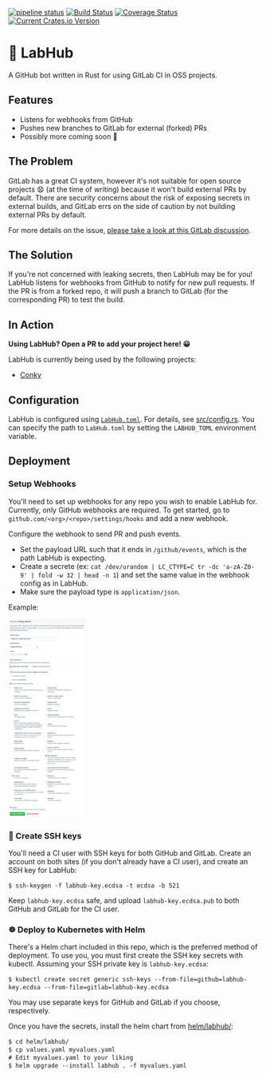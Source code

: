 [![pipeline status](https://gitlab.com/brndnmtthws-oss/labhub/badges/master/pipeline.svg)](https://gitlab.com/brndnmtthws-oss/labhub/commits/master) [![Build Status](https://travis-ci.org/brndnmtthws/labhub.svg?branch=master)](https://travis-ci.org/brndnmtthws/labhub) [![Coverage Status](https://coveralls.io/repos/github/brndnmtthws/labhub/badge.svg)](https://coveralls.io/github/brndnmtthws/labhub) [![Current Crates.io Version](https://img.shields.io/crates/v/labhub.svg)](https://crates.io/crates/labhub)

# 🤖 LabHub

A GitHub bot written in Rust for using GitLab CI in OSS projects.

## Features

- Listens for webhooks from GitHub
- Pushes new branches to GitLab for external (forked) PRs
- Possibly more coming soon 👻

## The Problem

GitLab has a great CI system, however it's not suitable for open source projects 😧 (at the time of writing) because it won't build external PRs by default. There are security concerns about the risk of exposing secrets in external builds, and GitLab errs on the side of caution by not building external PRs by default.

For more details on the issue, [please take a look at this GitLab discussion](https://gitlab.com/gitlab-org/gitlab-ee/issues/5667).

## The Solution

If you're not concerned with leaking secrets, then LabHub may be for you! LabHub listens for webhooks from GitHub to notify for new pull requests. If the PR is from a forked repo, it will push a branch to GitLab (for the corresponding PR) to test the build.

## In Action

**Using LabHub? Open a PR to add your project here! 😀**

LabHub is currently being used by the following projects:

- [Conky](https://github.com/brndnmtthws/conky)

## Configuration

LabHub is configured using [`LabHub.toml`](LabHub.toml). For details, see [src/config.rs](src/config.rs). You can specify the path to `LabHub.toml` by setting the `LABHUB_TOML` environment variable.

## Deployment

### Setup Webhooks

You'll need to set up webhooks for any repo you wish to enable LabHub for. Currently, only GitHub webhooks are required. To get started, go to `github.com/<org>/<repo>/settings/hooks` and add a new webhook.

Configure the webhook to send PR and push events.

- Set the payload URL such that it ends in `/github/events`, which is the path LabHub is expecting.
- Create a secrete (ex: `cat /dev/urandom | LC_CTYPE=C tr -dc 'a-zA-Z0-9' | fold -w 32 | head -n 1`) and set the same value in the webhook config as in LabHub.
- Make sure the payload type is `application/json`.

Example:

<a href="docs/github-webhook-config.png"><img src="docs/github-webhook-config.png" alt="GitHub webhook config" height="400px"></a>

### 🔑 Create SSH keys

You'll need a CI user with SSH keys for both GitHub and GitLab. Create an account on both sites (if you don't already have a CI user), and create an SSH key for LabHub:

```ShellSession
$ ssh-keygen -f labhub-key.ecdsa -t ecdsa -b 521
```

Keep `labhub-key.ecdsa` safe, and upload `labhub-key.ecdsa.pub` to both GitHub and GitLab for the CI user.

### ☸️ Deploy to Kubernetes with Helm

There's a Helm chart included in this repo, which is the preferred method of deployment. To use you, you must first create the SSH key secrets with kubectl. Assuming your SSH private key is `labhub-key.ecdsa`:

```ShellSession
$ kubectl create secret generic ssh-keys --from-file=github=labhub-key.ecdsa --from-file=gitlab=labhub-key.ecdsa
```

You may use separate keys for GitHub and GitLab if you choose, respectively.

Once you have the secrets, install the helm chart from [helm/labhub/](helm/labhub/):

```ShellSession
$ cd helm/labhub/
$ cp values.yaml myvalues.yaml
# Edit myvalues.yaml to your liking
$ helm upgrade --install labhub . -f myvalues.yaml
```
